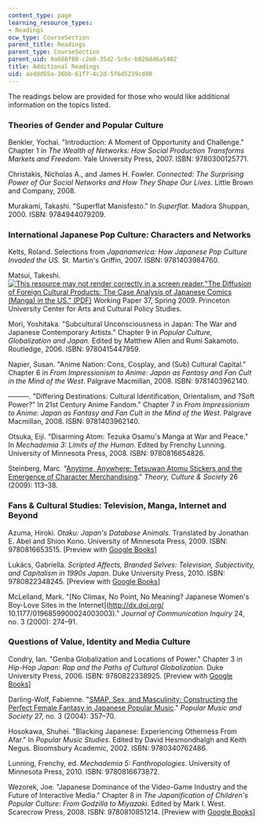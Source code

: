 ```yaml
---
content_type: page
learning_resource_types:
- Readings
ocw_type: CourseSection
parent_title: Readings
parent_type: CourseSection
parent_uid: 9a668f60-c2e8-35d2-5c6c-b026dd6a5402
title: Additional Readings
uid: aeddd55a-36bb-61f7-4c2d-5f6d5239cd80
---
```


The readings below are provided for those who would like additional information on the topics listed.

### Theories of Gender and Popular Culture

Benkler, Yochai. "Introduction: A Moment of Opportunity and Challenge." Chapter 1 in _The Wealth of Networks: How Social Production Transforms Markets and Freedom_. Yale University Press, 2007. ISBN: 9780300125771.

Christakis, Nicholas A., and James H. Fowler. _Connected: The Surprising Power of Our Social Networks and How They Shape Our Lives_. Little Brown and Company, 2008.

Murakami, Takashi. "Superflat Manisfesto." In _Superflat_. Madora Shuppan, 2000. ISBN: 9784944079209.

### International Japanese Pop Culture: Characters and Networks

Kelts, Roland. Selections from _Japanamerica: How Japanese Pop Culture Invaded the US._ St. Martin's Griffin, 2007. ISBN: 9781403984760.

Matsui, Takeshi. [![This resource may not render correctly in a screen reader.](/images/inacessible.gif)"The Diffusion of Foreign Cultural Products: The Case Analysis of Japanese Comics (Manga) in the US." (PDF)](https://culturalpolicy.princeton.edu/sites/culturalpolicy/files/wp37_matsui.pdf) Working Paper 37, Spring 2009. Princeton University Center for Arts and Cultural Policy Studies.

Mori, Yoshitaka. "Subcultural Unconsciousness in Japan: The War and Japanese Contemporary Artists." Chapter 9 in _Popular Culture, Globalization and Japan_. Edited by Matthew Allen and Rumi Sakamoto. Routledge, 2006. ISBN: 9780415447959.

Napier, Susan. "Anime Nation: Cons, Cosplay, and (Sub) Cultural Capital." Chapter 6 in _From Impressionism to Anime: Japan as Fantasy and Fan Cult in the Mind of the West_. Palgrave Macmillan, 2008. ISBN: 9781403962140.

———. "Differing Destinations: Cultural Identification, Orientalism, and ?Soft Power?" In 21st Century Anime Fandom." Chapter 7 in _From Impressionism to Anime: Japan as Fantasy and Fan Cult in the Mind of the West_. Palgrave Macmillan, 2008. ISBN: 9781403962140.

Otsuka, Eiji. "Disarming Atom: Tezuka Osamu's Manga at War and Peace." In _Mechademia 3: Limits of the Human_. Edited by Frenchy Lunning. University of Minnesota Press, 2008. ISBN: 9780816654826.

Steinberg, Marc. "[Anytime, Anywhere: Tetsuwan Atomu Stickers and the Emergence of Character Merchandising](http://dx.doi.org/10.1177/0263276409103114)." _Theory, Culture & Society_ 26 (2009): 113–38.

### Fans & Cultural Studies: Television, Manga, Internet and Beyond

Azuma, Hiroki. _Otaku: Japan's Database Animals_. Translated by Jonathan E. Abel and Shion Kono. University of Minnesota Press, 2009. ISBN: 9780816653515. \[Preview with [Google Books](http://books.google.com/books?id=HhuHWI0Giu0C&pg=PAfrontcover)\]

Lukács, Gabriella. _Scripted Affects, Branded Selves: Television, Subjectivity, and Capitalism in 1990s Japan_. Duke University Press, 2010. ISBN: 9780822348245. \[Preview with [Google Books](http://books.google.com/books?id=-gzQc9iKqIcC&pg=PAfrontcover)\]

McLelland, Mark. "[No Climax, No Point, No Meaning? Japanese Women's Boy-Love Sites in the Internet](http://dx.doi.org/ 10.1177/0196859900024003003)." _Journal of Communication Inquiry_ 24, no. 3 (2000): 274–91.

### Questions of Value, Identity and Media Culture

Condry, Ian. "Genba Globalization and Locations of Power." Chapter 3 in _Hip-Hop Japan: Rap and the Paths of Cultural Globalization_. Duke University Press, 2006. ISBN: 9780822338925. \[Preview with [Google Books](http://books.google.com/books?id=CH8Nj_bBxWoC&pg=PA87=onepage)\]

Darling-Wolf, Fabienne. "[SMAP, Sex, and Masculinity: Constructing the Perfect Female Fantasy in Japanese Popular Music](http://dx.doi.org/10.1080/03007760410001733189)." _Popular Music and Society_ 27, no. 3 (2004): 357–70.

Hosokawa, Shuhei. "Blacking Japanese: Experiencing Otherness From Afar." In _Popular Music Studies_. Edited by David Hesmondhalgh and Keith Negus. Bloomsbury Academic, 2002. ISBN: 9780340762486.

Lunning, Frenchy, ed. _Mechademia 5: Fanthropologies_. University of Minnesota Press, 2010. ISBN: 9780816673872.

Wezorek, Joe. "Japanese Dominance of the Video-Game Industry and the Future of Interactive Media." Chapter 8 in _The Japanification of Children's Popular Culture: From Godzilla to Miyazaki_. Edited by Mark I. West. Scarecrow Press, 2008. ISBN: 9780810851214. \[Preview with [Google Books](http://books.google.com/books?id=qjwP0EI2Di0C&pg=PA85=onepage)\]